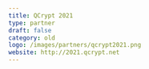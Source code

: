 ```yaml
---
title: QCrypt 2021
type: partner
draft: false
category: old
logo: /images/partners/qcrypt2021.png
website: http://2021.qcrypt.net
---
```

